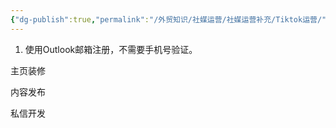 ```yaml
---
{"dg-publish":true,"permalink":"/外贸知识/社媒运营/社媒运营补充/Tiktok运营/"}
---
```


1. 使用Outlook邮箱注册，不需要手机号验证。

主页装修

内容发布

私信开发